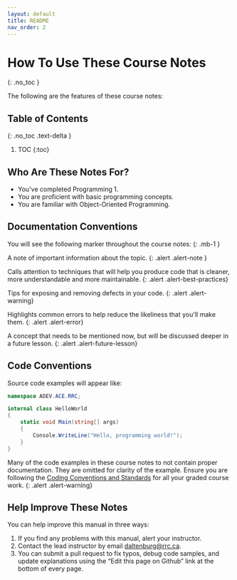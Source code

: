 ```yaml
---
layout: default
title: README
nav_order: 2
---
```


# How To Use These Course Notes
{: .no_toc }

The following are the features of these course notes:

## Table of Contents
{: .no_toc .text-delta }

1. TOC
{:toc}

## Who Are These Notes For?

- You've completed Programming 1.
- You are proficient with basic programming concepts.
- You are familiar with Object-Oriented Programming.

## Documentation Conventions

You will see the following marker throughout the course notes:
{: .mb-1 }

A note of important information about the topic.
{: .alert .alert-note }

Calls attention to techniques that will help you produce code that is cleaner, more understandable and more maintainable.
{: .alert .alert-best-practices}

Tips for exposing and removing defects in your code.
{: .alert .alert-warning}

Highlights common errors to help reduce the likeliness that you'll make them.
{: .alert .alert-error}

A concept that needs to be mentioned now, but will be discussed deeper in a future lesson.
{: .alert .alert-future-lesson}

## Code Conventions

Source code examples will appear like:

```csharp
namespace ADEV.ACE.RRC;

internal class HelloWorld
{
    static void Main(string[] args)
    {
        Console.WriteLine("Hello, programming world!");
    }
}
```

Many of the code examples in these course notes to not contain proper documentation. They are omitted for clarity of the example. Ensure you are following the [Coding Conventions and Standards](adev2008/module-1/coding-conventions-standards.html) for all your graded course work.
{: .alert .alert-warning}

## Help Improve These Notes

You can help improve this manual in three ways:

1. If you find any problems with this manual, alert your instructor.
2. Contact the lead instructor by email [daltenburg@rrc.ca](mailto:daltenburg@rrc.ca).
3. You can submit a pull request to fix typos, debug code samples, and update explanations using the “Edit this page on Github” link at the bottom of every page.